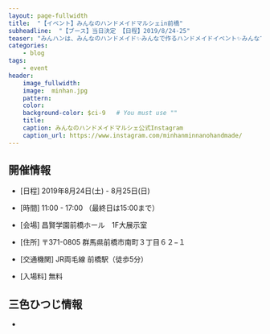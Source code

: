 ```yaml
---
layout: page-fullwidth
title:  "【イベント】みんなのハンドメイドマルシェin前橋"
subheadline:  "【ブース】当日決定 【日程】2019/8/24-25"
teaser: "みんハンは、みんなのハンドメイド✨みんなで作るハンドメイドイベント✨みんなで楽しむハンドメイドイベントです✨"
categories:
    - blog
tags:
    - event
header:
    image_fullwidth:
    image:  minhan.jpg
    pattern:
    color:
    background-color: $ci-9   # You must use ""
    title:
    caption: みんなのハンドメイドマルシェ公式Instagram
    caption_url: https://www.instagram.com/minhanminnanohandmade/
---
```


## 開催情報


* [日程] 2019年8月24日(土) - 8月25日(日) 

* [時間] 11:00 - 17:00 （最終日は15:00まで）

* [会場] 昌賢学園前橋ホール　1F大展示室

* [住所] 〒371-0805 群馬県前橋市南町３丁目６２−１

* [交通機関] JR両毛線 前橋駅（徒歩5分）

* [入場料] 無料

## 三色ひつじ情報

* 